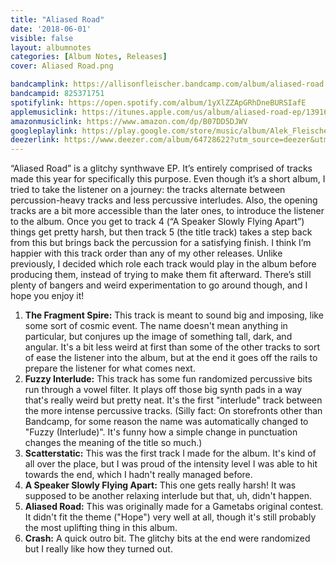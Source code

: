 ```yaml
---
title: "Aliased Road"
date: '2018-06-01'
visible: false
layout: albumnotes
categories: [Album Notes, Releases]
cover: Aliased Road.png

bandcamplink: https://allisonfleischer.bandcamp.com/album/aliased-road
bandcampid: 825371751
spotifylink: https://open.spotify.com/album/1yXlZZApGRhDneBURSIafE
applemusiclink: https://itunes.apple.com/us/album/aliased-road-ep/1391643822
amazonmusiclink: https://www.amazon.com/dp/B07DD5DJWV
googleplaylink: https://play.google.com/store/music/album/Alek_Fleischer_Aliased_Road?id=Bf6g7vyx2l5ujwmctvvxu5f7pq4
deezerlink: https://www.deezer.com/album/64728622?utm_source=deezer&utm_content=album-64728622&utm_term=0_1528370142&utm_medium=web
---
```

“Aliased Road” is a glitchy synthwave EP. It’s entirely comprised of tracks made this year for specifically this purpose. Even though it’s a short album, I tried to take the listener on a journey: the tracks alternate between percussion-heavy tracks and less percussive interludes. Also, the opening tracks are a bit more accessible than the later ones, to introduce the listener to the album. Once you get to track 4 (“A Speaker Slowly Flying Apart”) things get pretty harsh, but then track 5 (the title track) takes a step back from this but brings back the percussion for a satisfying finish. I think I’m happier with this track order than any of my other releases. Unlike previously, I decided which role each track would play in the album before producing them, instead of trying to make them fit afterward. There’s still plenty of bangers and weird experimentation to go around though, and I hope you enjoy it!

1. **The Fragment Spire:** This track is meant to sound big and imposing, like some sort of cosmic event. The name doesn't mean anything in particular, but conjures up the image of something tall, dark, and angular. It's a bit less weird at first than some of the other tracks to sort of ease the listener into the album, but at the end it goes off the rails to prepare the listener for what comes next.
2. **Fuzzy Interlude:** This track has some fun randomized percussive bits run through a vowel filter. It plays off those big synth pads in a way that's really weird but pretty neat. It's the first "interlude" track between the more intense percussive tracks. (Silly fact: On storefronts other than Bandcamp, for some reason the name was automatically changed to "Fuzzy (Interlude)". It's funny how a simple change in punctuation changes the meaning of the title so much.)
3. **Scatterstatic:** This was the first track I made for the album. It's kind of all over the place, but I was proud of the intensity level I was able to hit towards the end, which I hadn't really managed before.
4. **A Speaker Slowly Flying Apart:** This one gets really harsh! It was supposed to be another relaxing interlude but that, uh, didn't happen.
5. **Aliased Road:** This was originally made for a Gametabs original contest. It didn't fit the theme ("Hope") very well at all, though it's still probably the most uplifting thing in this album.
6. **Crash:** A quick outro bit. The glitchy bits at the end were randomized but I really like how they turned out.
